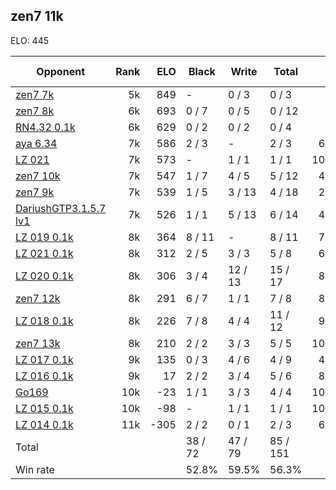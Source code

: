 ## zen7 11k ##

ELO: 445

Opponent | Rank | ELO | Black | Write | Total | Win rate
---------|-----:|----:|-------|-------|-------|-------:
[zen7 7k](zen7%207k.md) | 5k | 849 | - | 0 / 3 | 0 / 3 | 0.0%
[zen7 8k](zen7%208k.md) | 6k | 693 | 0 / 7 | 0 / 5 | 0 / 12 | 0.0%
[RN4.32 0.1k](RN4.32%200.1k.md) | 6k | 629 | 0 / 2 | 0 / 2 | 0 / 4 | 0.0%
[aya 6.34](aya%206.34.md) | 7k | 586 | 2 / 3 | - | 2 / 3 | 66.7%
[LZ 021](LZ%20021.md) | 7k | 573 | - | 1 / 1 | 1 / 1 | 100.0%
[zen7 10k](zen7%2010k.md) | 7k | 547 | 1 / 7 | 4 / 5 | 5 / 12 | 41.7%
[zen7 9k](zen7%209k.md) | 7k | 539 | 1 / 5 | 3 / 13 | 4 / 18 | 22.2%
[DariushGTP3.1.5.7 lv1](DariushGTP3.1.5.7%20lv1.md) | 7k | 526 | 1 / 1 | 5 / 13 | 6 / 14 | 42.9%
[LZ 019 0.1k](LZ%20019%200.1k.md) | 8k | 364 | 8 / 11 | - | 8 / 11 | 72.7%
[LZ 021 0.1k](LZ%20021%200.1k.md) | 8k | 312 | 2 / 5 | 3 / 3 | 5 / 8 | 62.5%
[LZ 020 0.1k](LZ%20020%200.1k.md) | 8k | 306 | 3 / 4 | 12 / 13 | 15 / 17 | 88.2%
[zen7 12k](zen7%2012k.md) | 8k | 291 | 6 / 7 | 1 / 1 | 7 / 8 | 87.5%
[LZ 018 0.1k](LZ%20018%200.1k.md) | 8k | 226 | 7 / 8 | 4 / 4 | 11 / 12 | 91.7%
[zen7 13k](zen7%2013k.md) | 8k | 210 | 2 / 2 | 3 / 3 | 5 / 5 | 100.0%
[LZ 017 0.1k](LZ%20017%200.1k.md) | 9k | 135 | 0 / 3 | 4 / 6 | 4 / 9 | 44.4%
[LZ 016 0.1k](LZ%20016%200.1k.md) | 9k | 17 | 2 / 2 | 3 / 4 | 5 / 6 | 83.3%
[Go169](Go169.md) | 10k | -23 | 1 / 1 | 3 / 3 | 4 / 4 | 100.0%
[LZ 015 0.1k](LZ%20015%200.1k.md) | 10k | -98 | - | 1 / 1 | 1 / 1 | 100.0%
[LZ 014 0.1k](LZ%20014%200.1k.md) | 11k | -305 | 2 / 2 | 0 / 1 | 2 / 3 | 66.7%
Total | | | 38 / 72 | 47 / 79 | 85 / 151 | 
Win rate| | | 52.8% | 59.5% | 56.3% | 
